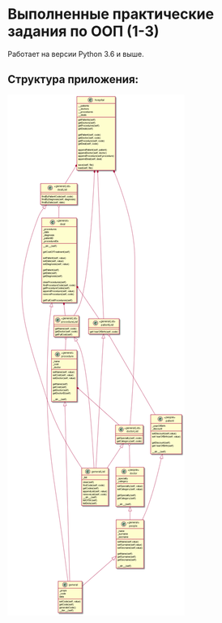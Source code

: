 # Выполненные практические задания по ООП (1-3)
Работает на версии Python 3.6 и выше.

## Структура приложения:
![Диаграмма](https://github.com/Umnica/OOP/blob/master/out/diag1/diag1.png?raw=true)

